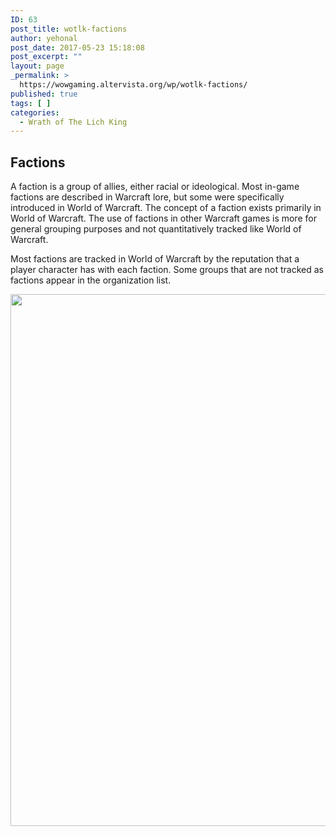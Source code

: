 ```yaml
---
ID: 63
post_title: wotlk-factions
author: yehonal
post_date: 2017-05-23 15:18:08
post_excerpt: ""
layout: page
_permalink: >
  https://wowgaming.altervista.org/wp/wotlk-factions/
published: true
tags: [ ]
categories:
  - Wrath of The Lich King
---
```

<h2>Factions</h2>
A faction is a group of allies, either racial or ideological. Most in-game factions are described in Warcraft lore, but some were specifically introduced in World of Warcraft.
The concept of a faction exists primarily in World of Warcraft. The use of factions in other Warcraft games is more for general grouping purposes and not quantitatively tracked like World of Warcraft.

Most factions are tracked in World of Warcraft by the reputation that a player character has with each faction. Some groups that are not tracked as factions appear in the organization list.

<img class="wp-image-64 aligncenter" src="https://wowgaming.altervista.org/wp/wp-content/uploads/2017/05/Factions-895x1024.png" alt="" width="744" height="851" />

&nbsp;